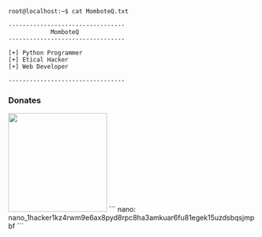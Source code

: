 ```brainfuck
root@localhost:~$ cat MomboteQ.txt

---------------------------------
            MomboteQ            
---------------------------------

[+] Python Programmer
[+] Etical Hacker
[+] Web Developer

---------------------------------
```


### Donates
<img src="https://i.imgur.com/5FeAVab.png" width="200">
```
nano: nano_1hacker1kz4rwm9e6ax8pyd8rpc8ha3amkuar6fu81egek15uzdsbqsjmpbf
```

